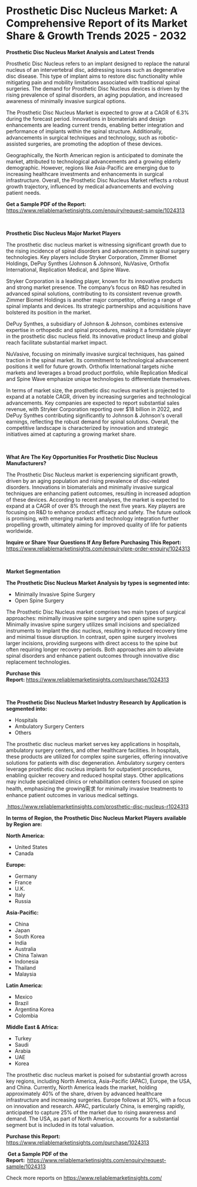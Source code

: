<p><h1>Prosthetic Disc Nucleus Market: A Comprehensive Report of its Market Share & Growth Trends 2025 - 2032</h1></p><p><strong>Prosthetic Disc Nucleus Market Analysis and Latest Trends</strong></p>
<p><p>Prosthetic Disc Nucleus refers to an implant designed to replace the natural nucleus of an intervertebral disc, addressing issues such as degenerative disc disease. This type of implant aims to restore disc functionality while mitigating pain and mobility limitations associated with traditional spinal surgeries. The demand for Prosthetic Disc Nucleus devices is driven by the rising prevalence of spinal disorders, an aging population, and increased awareness of minimally invasive surgical options.</p><p>The Prosthetic Disc Nucleus Market is expected to grow at a CAGR of 6.3% during the forecast period. Innovations in biomaterials and design enhancements are leading current trends, enabling better integration and performance of implants within the spinal structure. Additionally, advancements in surgical techniques and technology, such as robotic-assisted surgeries, are promoting the adoption of these devices.</p><p>Geographically, the North American region is anticipated to dominate the market, attributed to technological advancements and a growing elderly demographic. However, regions like Asia-Pacific are emerging due to increasing healthcare investments and enhancements in surgical infrastructure. Overall, the Prosthetic Disc Nucleus Market reflects a robust growth trajectory, influenced by medical advancements and evolving patient needs.</p></p>
<p><strong>Get a Sample PDF of the Report:&nbsp;</strong> <a href="https://www.reliablemarketinsights.com/enquiry/request-sample/1024313?utm_campaign=2002&utm_medium=2&utm_source=Github&utm_content=ia&utm_term=07032025&utm_id=prosthetic-disc-nucleus">https://www.reliablemarketinsights.com/enquiry/request-sample/1024313</a></p>
<p>&nbsp;</p>
<p><strong>Prosthetic Disc Nucleus Major Market Players</strong></p>
<p><p>The prosthetic disc nucleus market is witnessing significant growth due to the rising incidence of spinal disorders and advancements in spinal surgery technologies. Key players include Stryker Corporation, Zimmer Biomet Holdings, DePuy Synthes (Johnson & Johnson), NuVasive, Orthofix International, Replication Medical, and Spine Wave.</p><p>Stryker Corporation is a leading player, known for its innovative products and strong market presence. The company’s focus on R&D has resulted in advanced spinal solutions, contributing to its consistent revenue growth. Zimmer Biomet Holdings is another major competitor, offering a range of spinal implants and devices. Its strategic partnerships and acquisitions have bolstered its position in the market.</p><p>DePuy Synthes, a subsidiary of Johnson & Johnson, combines extensive expertise in orthopedic and spinal procedures, making it a formidable player in the prosthetic disc nucleus field. Its innovative product lineup and global reach facilitate substantial market impact.</p><p>NuVasive, focusing on minimally invasive surgical techniques, has gained traction in the spinal market. Its commitment to technological advancement positions it well for future growth. Orthofix International targets niche markets and leverages a broad product portfolio, while Replication Medical and Spine Wave emphasize unique technologies to differentiate themselves.</p><p>In terms of market size, the prosthetic disc nucleus market is projected to expand at a notable CAGR, driven by increasing surgeries and technological advancements. Key companies are expected to report substantial sales revenue, with Stryker Corporation reporting over $18 billion in 2022, and DePuy Synthes contributing significantly to Johnson & Johnson's overall earnings, reflecting the robust demand for spinal solutions. Overall, the competitive landscape is characterized by innovation and strategic initiatives aimed at capturing a growing market share.</p></p>
<p>&nbsp;</p>
<p><strong>What Are The Key Opportunities For Prosthetic Disc Nucleus Manufacturers?</strong></p>
<p><p>The Prosthetic Disc Nucleus market is experiencing significant growth, driven by an aging population and rising prevalence of disc-related disorders. Innovations in biomaterials and minimally invasive surgical techniques are enhancing patient outcomes, resulting in increased adoption of these devices. According to recent analyses, the market is expected to expand at a CAGR of over 8% through the next five years. Key players are focusing on R&D to enhance product efficacy and safety. The future outlook is promising, with emerging markets and technology integration further propelling growth, ultimately aiming for improved quality of life for patients worldwide.</p></p>
<p><strong>Inquire or Share Your Questions If Any Before Purchasing This Report:</strong> <a href="https://www.reliablemarketinsights.com/enquiry/pre-order-enquiry/1024313?utm_campaign=2002&utm_medium=2&utm_source=Github&utm_content=ia&utm_term=07032025&utm_id=prosthetic-disc-nucleus">https://www.reliablemarketinsights.com/enquiry/pre-order-enquiry/1024313</a></p>
<p>&nbsp;</p>
<p><strong>Market Segmentation</strong></p>
<p><strong>The Prosthetic Disc Nucleus Market Analysis by types is segmented into:</strong></p>
<p><ul><li>Minimally Invasive Spine Surgery</li><li>Open Spine Surgery</li></ul></p>
<p><p>The Prosthetic Disc Nucleus market comprises two main types of surgical approaches: minimally invasive spine surgery and open spine surgery. Minimally invasive spine surgery utilizes small incisions and specialized instruments to implant the disc nucleus, resulting in reduced recovery time and minimal tissue disruption. In contrast, open spine surgery involves larger incisions, providing surgeons with direct access to the spine but often requiring longer recovery periods. Both approaches aim to alleviate spinal disorders and enhance patient outcomes through innovative disc replacement technologies.</p></p>
<p><strong>Purchase this Report:&nbsp;</strong><a href="https://www.reliablemarketinsights.com/purchase/1024313?utm_campaign=2002&utm_medium=2&utm_source=Github&utm_content=ia&utm_term=07032025&utm_id=prosthetic-disc-nucleus">https://www.reliablemarketinsights.com/purchase/1024313</a></p>
<p>&nbsp;</p>
<p><strong>The Prosthetic Disc Nucleus Market Industry Research by Application is segmented into:</strong></p>
<p><ul><li>Hospitals</li><li>Ambulatory Surgery Centers</li><li>Others</li></ul></p>
<p><p>The prosthetic disc nucleus market serves key applications in hospitals, ambulatory surgery centers, and other healthcare facilities. In hospitals, these products are utilized for complex spine surgeries, offering innovative solutions for patients with disc degeneration. Ambulatory surgery centers leverage prosthetic disc nucleus implants for outpatient procedures, enabling quicker recovery and reduced hospital stays. Other applications may include specialized clinics or rehabilitation centers focused on spine health, emphasizing the growing需求 for minimally invasive treatments to enhance patient outcomes in various medical settings.</p></p>
<p><a href="https://www.reliablemarketinsights.com/prosthetic-disc-nucleus-r1024313?utm_campaign=2002&utm_medium=2&utm_source=Github&utm_content=ia&utm_term=07032025&utm_id=prosthetic-disc-nucleus">&nbsp;https://www.reliablemarketinsights.com/prosthetic-disc-nucleus-r1024313</a></p>
<p><strong>In terms of Region, the Prosthetic Disc Nucleus Market Players available by Region are:</strong></p>
<p>
    <p> <strong> North America: </strong>
        <ul>
            <li>United States</li>
            <li>Canada</li>
        </ul>
        </p> 
    <p> <strong> Europe: </strong>
        <ul>
            <li>Germany</li>
            <li>France</li>
            <li>U.K.</li>
            <li>Italy</li>
            <li>Russia</li>
        </ul>
        </p> 
    <p> <strong> Asia-Pacific: </strong>
        <ul>
            <li>China</li>
            <li>Japan</li>
            <li>South Korea</li>
            <li>India</li>
            <li>Australia</li>
            <li>China Taiwan</li>
            <li>Indonesia</li>
            <li>Thailand</li>
            <li>Malaysia</li>
        </ul>
        </p> 
    <p> <strong> Latin America: </strong>
        <ul>
            <li>Mexico</li>
            <li>Brazil</li>
            <li>Argentina Korea</li>
            <li>Colombia</li>
        </ul>
        </p> 
    <p> <strong> Middle East & Africa: </strong>
        <ul>
            <li>Turkey</li>
            <li>Saudi</li>
            <li>Arabia</li>
            <li>UAE</li>
            <li>Korea</li>
        </ul>
    </p>
    </p>
<p><p>The prosthetic disc nucleus market is poised for substantial growth across key regions, including North America, Asia-Pacific (APAC), Europe, the USA, and China. Currently, North America leads the market, holding approximately 40% of the share, driven by advanced healthcare infrastructure and increasing surgeries. Europe follows at 30%, with a focus on innovation and research. APAC, particularly China, is emerging rapidly, anticipated to capture 25% of the market due to rising awareness and demand. The USA, as part of North America, accounts for a substantial segment but is included in its total valuation.</p></p>
<p><strong>Purchase this Report: </strong><a href="https://www.reliablemarketinsights.com/purchase/1024313?utm_campaign=2002&utm_medium=2&utm_source=Github&utm_content=ia&utm_term=07032025&utm_id=prosthetic-disc-nucleus">https://www.reliablemarketinsights.com/purchase/1024313</a></p>
<p>&nbsp;<strong>Get a Sample PDF of the Report:&nbsp;&nbsp;</strong><a href="https://www.reliablemarketinsights.com/enquiry/request-sample/1024313?utm_campaign=2002&utm_medium=2&utm_source=Github&utm_content=ia&utm_term=07032025&utm_id=prosthetic-disc-nucleus">https://www.reliablemarketinsights.com/enquiry/request-sample/1024313</a></p>
<p><strong></strong></p>
<p>Check more reports on <a href="https://www.reliablemarketinsights.com/?utm_campaign=2002&utm_medium=2&utm_source=Github&utm_content=ia&utm_term=07032025&utm_id=prosthetic-disc-nucleus">https://www.reliablemarketinsights.com/</a></p>